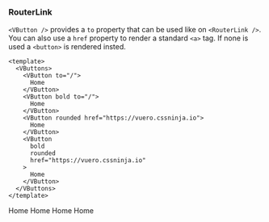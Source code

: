### RouterLink

`<VButton />` provides a `to` property that can be used like
on `<RouterLink />`. You can also use a `href` property to render
a standard `<a>` tag. If none is used a `<button>` is rendered insted.

<!--code-->

```vue
<template>
  <VButtons>
    <VButton to="/">
      Home
    </VButton>
    <VButton bold to="/">
      Home
    </VButton>
    <VButton rounded href="https://vuero.cssninja.io">
      Home
    </VButton>
    <VButton
      bold
      rounded
      href="https://vuero.cssninja.io"
    >
      Home
    </VButton>
  </VButtons>
</template>
```

<!--/code-->

<!--example-->

<VButtons>
  <VButton to="/">
    Home
  </VButton>
  <VButton bold to="/">
    Home
  </VButton>
  <VButton rounded href="https://vuero.cssninja.io">
    Home
  </VButton>
  <VButton bold rounded href="https://vuero.cssninja.io">
    Home
  </VButton>
</VButtons>

<!--/example-->
